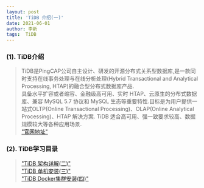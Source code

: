 ```yaml
---
layout: post
title: 'TiDB 介绍(一)'
date: 2021-06-01
author: 李新
tags:  TiDB
---
```


### (1). TiDB介绍
> TiDB是PingCAP公司自主设计、研发的开源分布式关系型数据库,是一款同时支持在线事务处理与在线分析处理(Hybrid Transactional and Analytical Processing, HTAP)的融合型分布式数据库产品.  
> 具备水平扩容或者缩容、金融级高可用、实时 HTAP、云原生的分布式数据库、兼容 MySQL 5.7 协议和 MySQL 生态等重要特性.目标是为用户提供一站式OLTP(Online Transactional Processing)、OLAP(Online Analytical Processing)、HTAP 解决方案.
> TiDB 适合高可用、强一致要求较高、数据规模较大等各种应用场景.     
> ["官网地址"](https://docs.pingcap.com/zh/tidb/stable)  

### (2). TiDB学习目录
> ["TiDB 架构详解(二)"](/2021/06/01/TiDB-Architecture.html)    
> ["TiDB 单机安装(三)"](/2021/06/01/TiDB-Simple-Install.html)   
> ["TiDB Docker集群安装(四)"](/2021/06/01/TiDB-Docker-Cluster-Install.html)   